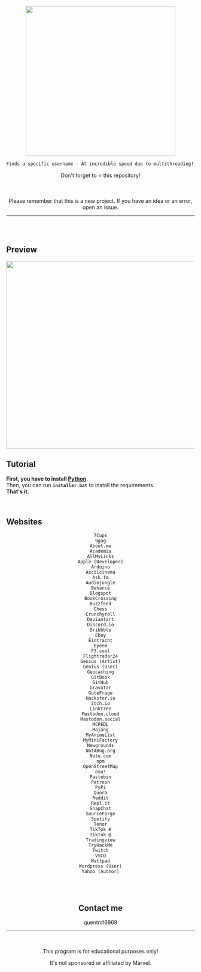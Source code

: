 <p align="center"><img src="https://user-images.githubusercontent.com/107768845/180644106-37ffd18e-3c4c-4116-a9f3-9c2e1ea9ad82.png", width="400", height="400"></p>

```
Finds a specific username - At incredible speed due to multithreading!
```

<p align="center">Don't forget to ⭐ this repository!</p>
<br>


<p align="center">Please remember that this is a new project. If you have an idea or an error, open an issue.</p>

---
<br>
<br>

## Preview

<p align="center"><img src="https://user-images.githubusercontent.com/107768845/180644122-4b3bdc11-eaee-4a90-9e8d-2063fa8653bd.png", width="700", height="500"></p>

## Tutorial 

**First, you have to install [Python](https://www.python.org/downloads).**
<br>
Then, you can run **`installer.bat`** to install the requirements.
<br>
**That's it.**

<br>



## Websites


<center>

```
7Cups
9gag
About.me
Academia
AllMyLinks
Apple (Developer)
Arduino
Asciicinema
Ask.fm
Audiojungle
Behance
Blogspot
BookCrossing
Buzzfeed
Chess
Crunchyroll
Deviantart
Discord.io
Dribbble
Ebay
Eintracht
Eyeem
F3.cool
Flightradar24
Genius (Artist)
Genius (User)
Geocaching
GitBook
GitHub
Gravatar
GuteFrage
Hackster.io
itch.io
Linktree
Mastodon.cloud
Mastodon.social
MCPEDL
Mojang
MyAnimeList
MyMiniFactory
Newgrounds
NotABug.org
Note.com
npm
OpenStreetMap
osu!
Pastebin
Patreon
PyPi
Quora
Reddit
Repl.it
SnapChat
SourceForge
Spotify
Tenor
TikTok #
TikTok @
Tradingview
TryHackMe
Twitch
VSCO
Wattpad
Wordpress (User)
Yahoo (Author)
```

<br>
<br>

## Contact me

quentn#6969
<br>

--- 
<br>
<p align="center">This program is for educational purposes only!</p>
<p align="center">It's not sponsored or affiliated by Marvel.</p>